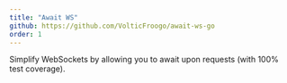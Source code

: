 ```yaml
---
title: "Await WS"
github: https://github.com/VolticFroogo/await-ws-go
order: 1
---
```


Simplify WebSockets by allowing you to await upon requests (with 100% test coverage).